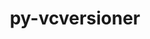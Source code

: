 ---
title: "py-vcversioner"
layout: cache
categories: [package, develop-2025-04-20]
meta: {"compilers": ["none"], "num_specs": 3, "num_specs_by_stack": {"e4s": 1, "e4s-neoverse-v2": 1, "e4s-oneapi": 1, "root": 3}, "oss": ["ubuntu22.04"], "platforms": ["linux"], "stacks": ["e4s", "e4s-neoverse-v2", "e4s-oneapi", "root"], "targets": ["neoverse_v2", "x86_64_v3"], "versions": ["2.16.0.0"]}
spec_details: [{"compiler": "none", "hash": "7yexzdc66zjg7a5vc3ascngbvwy7juke", "os": "ubuntu22.04", "platform": "linux", "size": "-", "stacks": ["e4s-neoverse-v2", "root"], "target": "neoverse_v2", "variants": ["build_system=python_pip"], "versions": ["2.16.0.0"]}, {"compiler": "none", "hash": "aoff57sncefbjaoi64x26rx7empy4frr", "os": "ubuntu22.04", "platform": "linux", "size": "-", "stacks": ["e4s", "root"], "target": "x86_64_v3", "variants": ["build_system=python_pip"], "versions": ["2.16.0.0"]}, {"compiler": "none", "hash": "fjumkfcmf2vzzvt3eidpjbvvknorzr73", "os": "ubuntu22.04", "platform": "linux", "size": "-", "stacks": ["e4s-oneapi", "root"], "target": "x86_64_v3", "variants": ["build_system=python_pip"], "versions": ["2.16.0.0"]}]
---